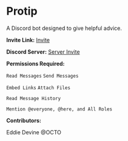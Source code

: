 # Protip
A Discord bot designed to give helpful advice.

**Invite Link:** [Invite](https://discord.com/oauth2/authorize?client_id=792875120116891709&scope=bot&permissions=248832)

**Discord Server:** [Server Invite](https://discord.gg/7u9Q5DbH)

**Permissions Required:**

``Read Messages`` ``Send Messages``

``Embed Links`` ``Attach Files``

``Read Message History``

``Mention @everyone, @here, and All Roles``

**Contributors:**

<p>Eddie Devine @OCTO</p>
